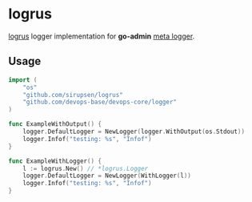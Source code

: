 # logrus

[logrus](https://github.com/sirupsen/logrus) logger implementation for __go-admin__ [meta logger](https://github.com/devops-base/devops-core/tree/master/logger).

## Usage

```go
import (
	"os"
	"github.com/sirupsen/logrus"
	"github.com/devops-base/devops-core/logger"
)

func ExampleWithOutput() {
	logger.DefaultLogger = NewLogger(logger.WithOutput(os.Stdout))
	logger.Infof("testing: %s", "Infof")
}

func ExampleWithLogger() {
	l := logrus.New() // *logrus.Logger
	logger.DefaultLogger = NewLogger(WithLogger(l))
	logger.Infof("testing: %s", "Infof")
}
```

